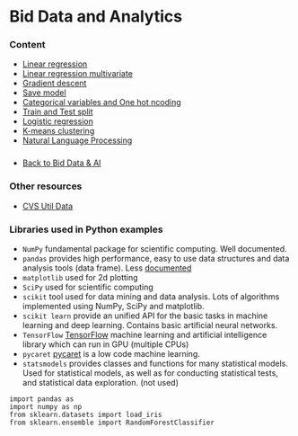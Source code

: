# Bid Data and Analytics

### Content
- [Linear regression](./1_linear_reg)
- [Linear regression multivariate](./2_linear_reg_multivariate)
- [Gradient descent](./3_gradient_descent)
- [Save model](./4_save_model)
- [Categorical variables and One hot ncoding](./5_one_hot_encoding)
- [Train and Test split](./6_train_test_split)
- [Logistic regression](./7_logistic_reg)
- [K-means clustering](./k-means)
- [Natural Language Processing](./natural-language-processing)
###
- [Back to Bid Data & AI](https://github.com/ermalaliraj/bigdata_and_ai)

### Other resources
- [CVS Util Data](https://www.kaggle.com/jacksonchou/hr-analytics)


### Libraries used in Python examples
- `NumPy` fundamental package for scientific computing. Well documented.
- `pandas` provides high performance, easy to use data structures and data analysis tools (data frame). 
Less [documented](https://pandas.pydata.org/docs/whatsnew/v1.0.0.html)
- `matplotlib` used for 2d plotting
- `SciPy` used for scientific computing
- `scikit` tool used for data mining and data analysis. Lots of algorithms implemented using NumPy, SciPy and matplotlib.
- `scikit learn` provide an unified API for the basic tasks in machine learning and deep learning. 
Contains basic artificial neural networks.
- `TensorFlow` [TensorFlow](https://en.wikipedia.org/wiki/TensorFlow) machine learning and artificial intelligence library which can run in GPU (multiple CPUs)
- `pycaret` [pycaret](https://pycaret.org/) is a low code machine learning.
- `statsmodels` provides classes and functions for many statistical models. 
Used for statistical models, as well as for conducting statistical tests, and statistical data exploration. (not used)
 
 
```
import pandas as
import numpy as np
from sklearn.datasets import load_iris
from sklearn.ensemble import RandomForestClassifier
```
